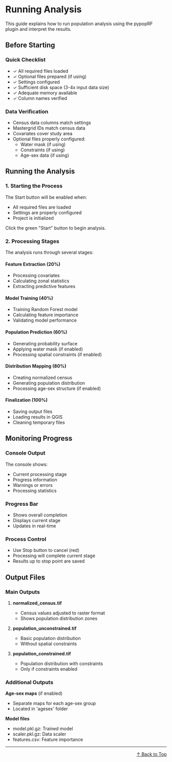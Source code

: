 # Running Analysis

This guide explains how to run population analysis using the pypopRF plugin and interpret the results.

## Before Starting

### Quick Checklist

- ✓ All required files loaded
- ✓ Optional files prepared (if using)
- ✓ Settings configured
- ✓ Sufficient disk space (3-4x input data size)
- ✓ Adequate memory available
- ✓ Column names verified

### Data Verification
- Census data columns match settings
- Mastergrid IDs match census data
- Covariates cover study area
- Optional files properly configured:
  - Water mask (if using)
  - Constraints (if using)
  - Age-sex data (if using)

## Running the Analysis

### 1. Starting the Process

The Start button will be enabled when:

- All required files are loaded
- Settings are properly configured
- Project is initialized

Click the green "Start" button to begin analysis.

### 2. Processing Stages

The analysis runs through several stages:

#### Feature Extraction (20%)
- Processing covariates
- Calculating zonal statistics
- Extracting predictive features

#### Model Training (40%)
- Training Random Forest model
- Calculating feature importance
- Validating model performance

#### Population Prediction (60%)
- Generating probability surface
- Applying water mask (if enabled)
- Processing spatial constraints (if enabled)

#### Distribution Mapping (80%)
- Creating normalized census
- Generating population distribution
- Processing age-sex structure (if enabled)

#### Finalization (100%)
- Saving output files
- Loading results in QGIS
- Cleaning temporary files

## Monitoring Progress

### Console Output
The console shows:

- Current processing stage
- Progress information
- Warnings or errors
- Processing statistics

### Progress Bar
- Shows overall completion
- Displays current stage
- Updates in real-time

### Process Control
- Use Stop button to cancel (red)
- Processing will complete current stage
- Results up to stop point are saved

## Output Files

### Main Outputs
1. **normalized_census.tif**
    - Census values adjusted to raster format
    - Shows population distribution zones

2. **population_unconstrained.tif**
    - Basic population distribution
    - Without spatial constraints

3. **population_constrained.tif**
    - Population distribution with constraints
    - Only if constraints enabled

### Additional Outputs
**Age-sex maps** (if enabled)

   - Separate maps for each age-sex group
   - Located in 'agesex' folder

**Model files**

   - model.pkl.gz: Trained model
   - scaler.pkl.gz: Data scaler
   - features.csv: Feature importance

---

<div align="right">
  <a href="#top">↑ Back to Top</a>
</div>